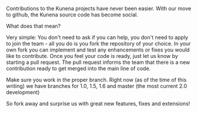 Contributions to the Kunena projects have never been easier. With our move to github, the Kunena source code has become social.

What does that mean?

Very simple: You don't need to ask if you can help, you don't need to apply to join the team - all you do is you fork the repository of your choice. In your own fork you can implement and test any enhancements or fixes you would like to contribute. Once you feel your code is ready, just let us know by starting a pull request. The pull request informs the team that there is a new contribution ready to get merged into the main line of code.

Make sure you work in the proper branch. Right now (as of the time of this writing) we have branches for 1.0, 1.5, 1.6 and master (the most current 2.0 development)

So fork away and surprise us with great new features, fixes and extensions!